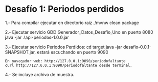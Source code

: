 # Desafío 1: Periodos perdidos
1.- Para compilar ejecutar en directorio raiz
./mvnw clean package

2.- Ejecutar servicio GDD Generador_Datos_Desafio_Uno en puerto 8080
   java -jar .\api-periodos-1.0.0.jar


3.- Ejecutar servicio Periodos Perdidos:
    cd target 
    java -jar desafio-0.0.1-SNAPSHOT.jar, estará escuchando en puerto 9090

    En navegador web: http://127.0.0.1:9090/periodofaltante
    curl http://127.0.0.1:9090/periodofaltante desde terminal.
4.- Se incluye archivo de muestra.
